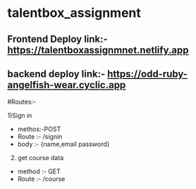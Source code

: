# talentbox_assignment
## Frontend Deploy link:-https://talentboxassignmnet.netlify.app
## backend deploy link:- https://odd-ruby-angelfish-wear.cyclic.app
#Routes:-

1)Sign in
- methos:-POST
- Route :- /signin
- body :- {name,email password}

2) get course data
- method :- GET
- Route :- /course
